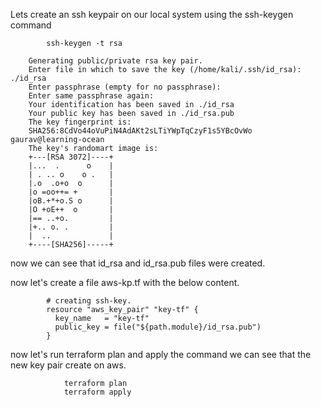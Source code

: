
Lets create an ssh keypair on our local system using the ssh-keygen command
			
			ssh-keygen -t rsa 
		
		Generating public/private rsa key pair.
		Enter file in which to save the key (/home/kali/.ssh/id_rsa): ./id_rsa
		Enter passphrase (empty for no passphrase):
		Enter same passphrase again:
		Your identification has been saved in ./id_rsa
		Your public key has been saved in ./id_rsa.pub
		The key fingerprint is:
		SHA256:8CdVo44oVuPiN4AdAKt2sLTiYWpTqCzyF1s5YBcOvWo gaurav@learning-ocean
		The key's randomart image is:
		+---[RSA 3072]----+
		|...  .      o    |
		| . .. o    o .   |
		|.o  .o+o  o      |
		|o =oo++= +       |
		|oB.+*+o.S o      |
		|O +oE++  o       |
		|== ..+o.         |
		|+.. o. .         |
		|  ..             |
		+----[SHA256]-----+




now we can see that id_rsa and id_rsa.pub files were created.

now let's create a file aws-kp.tf with the below content.



			# creating ssh-key.
			resource "aws_key_pair" "key-tf" {
			  key_name   = "key-tf"
			  public_key = file("${path.module}/id_rsa.pub")
			}


now let's run terraform plan and apply the command we can see that the new key pair create on aws.

				terraform plan
				terraform apply

	
